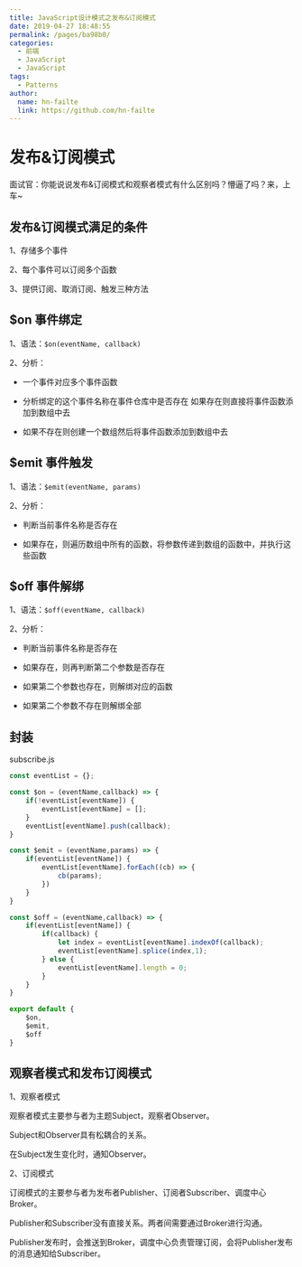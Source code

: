 ```yaml
---
title: JavaScript设计模式之发布&订阅模式
date: 2019-04-27 18:48:55
permalink: /pages/ba98b0/
categories:
  - 前端
  - JavaScript
  - JavaScript
tags:
  - Patterns
author:
  name: hn-failte
  link: https://github.com/hn-failte
---
```



# 发布&订阅模式

面试官：你能说说发布&订阅模式和观察者模式有什么区别吗？懵逼了吗？来，上车~

## 发布&订阅模式满足的条件

1、存储多个事件

2、每个事件可以订阅多个函数

3、提供订阅、取消订阅、触发三种方法

## $on 事件绑定

1、语法：`$on(eventName, callback)`

2、分析：

- 一个事件对应多个事件函数

- 分析绑定的这个事件名称在事件仓库中是否存在 如果存在则直接将事件函数添加到数组中去

- 如果不存在则创建一个数组然后将事件函数添加到数组中去

## $emit 事件触发

1、语法：`$emit(eventName, params)`

2、分析：

- 判断当前事件名称是否存在

- 如果存在，则遍历数组中所有的函数，将参数传递到数组的函数中，并执行这些函数

## $off  事件解绑

1、语法：`$off(eventName, callback)`

2、分析：

- 判断当前事件名称是否存在

- 如果存在，则再判断第二个参数是否存在

- 如果第二个参数也存在，则解绑对应的函数

- 如果第二个参数不存在则解绑全部

## 封装

subscribe.js
```js
const eventList = {};

const $on = (eventName,callback) => {
    if(!eventList[eventName]) {
        eventList[eventName] = [];
    }
    eventList[eventName].push(callback);
}

const $emit = (eventName,params) => {
    if(eventList[eventName]) {
        eventList[eventName].forEach((cb) => {
            cb(params);
        })
    }
}

const $off = (eventName,callback) => {
    if(eventList[eventName]) {
        if(callback) {
            let index = eventList[eventName].indexOf(callback);
            eventList[eventName].splice(index,1);
        } else {
            eventList[eventName].length = 0;
        }
    }
}

export default {
    $on,
    $emit,
    $off
}
```

## 观察者模式和发布订阅模式

1、观察者模式

观察者模式主要参与者为主题Subject，观察者Observer。

Subject和Observer具有松耦合的关系。

在Subject发生变化时，通知Observer。

2、订阅模式

订阅模式的主要参与者为发布者Publisher、订阅者Subscriber、调度中心Broker。

Publisher和Subscriber没有直接关系。两者间需要通过Broker进行沟通。

Publisher发布时，会推送到Broker，调度中心负责管理订阅，会将Publisher发布的消息通知给Subscriber。
